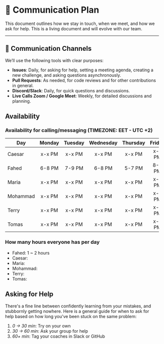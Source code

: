 # 📡 Communication Plan

This document outlines how we stay in touch, when we meet,
and how we ask for help. This is a living document and will evolve with our team.

---

## 💬 Communication Channels

We’ll use the following tools with clear purposes:

- **Issues**: Daily, for asking for help, setting a meeting agenda, creating a
new challenge, and asking questions asynchronously.
- **Pull Requests**: As needed, for code reviews and for other contributions in general.
- **Discord/Slack**: Daily, for quick questions and discussions.
- **Live Calls Zoom / Google Meet**: Weekly, for detailed discussions and planning.

## Availability

### Availability for calling/messaging (TIMEZONE: EET - UTC +2)

| Day    | Monday | Tuesday | Wednesday | Thursday | Friday | Saturday | Sunday |
|--------|:------:|:-------:|:---------:|:--------:|:------:|:--------:|:------:|
| Caesar | x-x PM | x-x PM  | x-x PM    | x-x PM   | x-x PM | x-x PM   | x-x PM |
| Fahed  | 6-8 PM | 7-9 PM  | 6-8 PM    | 5-7 PM   | 8-9 PM | 8-9 PM   | 6-8 PM |
| Maria | x-x PM | x-x PM  | x-x PM    | x-x PM   | x-x PM | x-x PM   | x-x PM |
| Mohammad | x-x PM | x-x PM  | x-x PM    | x-x PM   | x-x PM | x-x PM   | x-x PM|
| Terry | x-x PM | x-x PM  | x-x PM    | x-x PM   | x-x PM | x-x PM   | x-x PM |
| Tomas | x-x PM | x-x PM  | x-x PM    | x-x PM   | x-x PM | x-x PM   | x-x PM |

### How many hours everyone has per day

- Fahed: 1 ~ 2 hours
- Caesar:
- Maria:
- Mohammad:
- Terry:
- Tomas:

## Asking for Help

There's a fine line between confidently learning from your mistakes, and
stubbornly getting nowhere. Here is a general guide for when to ask for help
based on how long you've been stuck on the same problem:

1. _0 -> 30 min_: Try on your own
2. _30 -> 60 min_: Ask your group for help
3. _60+ min_: Tag your coaches in Slack or GitHub
